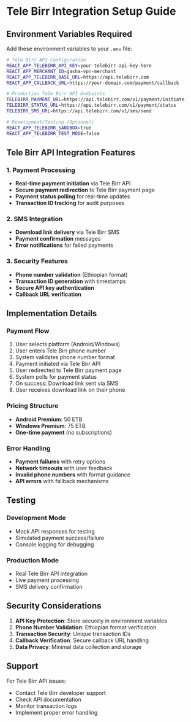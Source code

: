 # Tele Birr Integration Setup Guide

## Environment Variables Required

Add these environment variables to your `.env` file:

```bash
# Tele Birr API Configuration
REACT_APP_TELEBIRR_API_KEY=your-telebirr-api-key-here
REACT_APP_MERCHANT_ID=gasha-vpn-merchant
REACT_APP_TELEBIRR_BASE_URL=https://api.telebirr.com
REACT_APP_CALLBACK_URL=https://your-domain.com/payment/callback

# Production Tele Birr API Endpoints
TELEBIRR_PAYMENT_URL=https://api.telebirr.com/v1/payment/initiate
TELEBIRR_STATUS_URL=https://api.telebirr.com/v1/payment/status
TELEBIRR_SMS_URL=https://api.telebirr.com/v1/sms/send

# Development/Testing (Optional)
REACT_APP_TELEBIRR_SANDBOX=true
REACT_APP_TELEBIRR_TEST_MODE=false
```

## Tele Birr API Integration Features

### 1. Payment Processing
- **Real-time payment initiation** via Tele Birr API
- **Secure payment redirection** to Tele Birr payment page
- **Payment status polling** for real-time updates
- **Transaction ID tracking** for audit purposes

### 2. SMS Integration
- **Download link delivery** via Tele Birr SMS
- **Payment confirmation** messages
- **Error notifications** for failed payments

### 3. Security Features
- **Phone number validation** (Ethiopian format)
- **Transaction ID generation** with timestamps
- **Secure API key authentication**
- **Callback URL verification**

## Implementation Details

### Payment Flow
1. User selects platform (Android/Windows)
2. User enters Tele Birr phone number
3. System validates phone number format
4. Payment initiated via Tele Birr API
5. User redirected to Tele Birr payment page
6. System polls for payment status
7. On success: Download link sent via SMS
8. User receives download link on their phone

### Pricing Structure
- **Android Premium**: 50 ETB
- **Windows Premium**: 75 ETB
- **One-time payment** (no subscriptions)

### Error Handling
- **Payment failures** with retry options
- **Network timeouts** with user feedback
- **Invalid phone numbers** with format guidance
- **API errors** with fallback mechanisms

## Testing

### Development Mode
- Mock API responses for testing
- Simulated payment success/failure
- Console logging for debugging

### Production Mode
- Real Tele Birr API integration
- Live payment processing
- SMS delivery confirmation

## Security Considerations

1. **API Key Protection**: Store securely in environment variables
2. **Phone Number Validation**: Ethiopian format verification
3. **Transaction Security**: Unique transaction IDs
4. **Callback Verification**: Secure callback URL handling
5. **Data Privacy**: Minimal data collection and storage

## Support

For Tele Birr API issues:
- Contact Tele Birr developer support
- Check API documentation
- Monitor transaction logs
- Implement proper error handling

